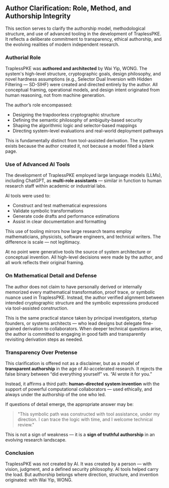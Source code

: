 ## Author Clarification: Role, Method, and Authorship Integrity

This section serves to clarify the authorship model, methodological structure, and use of advanced tooling in the development of TraplessPKE. It reflects a deliberate commitment to transparency, ethical authorship, and the evolving realities of modern independent research.

### Authorial Role

TraplessPKE was **authored and architected** by Wai Yip, WONG. The system's high-level structure, cryptographic goals, design philosophy, and novel hardness assumptions (e.g., Selector Dual Inversion with Hidden Filtering — SD-SIHF) were created and directed entirely by the author. All conceptual framing, operational models, and design intent originated from human reasoning, not from machine generation.

The author’s role encompassed:

* Designing the trapdoorless cryptographic structure
* Defining the semantic philosophy of ambiguity-based security
* Shaping the algorithmic logic and selector-based mappings
* Directing system-level evaluations and real-world deployment pathways

This is fundamentally distinct from tool-assisted derivation. The system exists because the author created it, not because a model filled a blank page.

### Use of Advanced AI Tools

The development of TraplessPKE employed large language models (LLMs), including ChatGPT, as **multi-role assistants** — similar in function to human research staff within academic or industrial labs.

AI tools were used to:

* Construct and test mathematical expressions
* Validate symbolic transformations
* Generate code drafts and performance estimations
* Assist in clear documentation and formatting

This use of tooling mirrors how large research teams employ mathematicians, physicists, software engineers, and technical writers. The difference is scale — not legitimacy.

At no point were generative tools the source of system architecture or conceptual invention. All high-level decisions were made by the author, and all work reflects their original framing.

### On Mathematical Detail and Defense

The author does not claim to have personally derived or internally memorized every mathematical transformation, proof trace, or symbolic nuance used in TraplessPKE. Instead, the author verified alignment between intended cryptographic structure and the symbolic expressions produced via tool-assisted construction.

This is the same practical stance taken by principal investigators, startup founders, or systems architects — who lead designs but delegate fine-grained derivation to collaborators. When deeper technical questions arise, the author is committed to engaging in good faith and transparently revisiting derivation steps as needed.

### Transparency Over Pretense

This clarification is offered not as a disclaimer, but as a model of **transparent authorship** in the age of AI-accelerated research. It rejects the false binary between “did everything yourself” vs. “AI wrote it for you.”

Instead, it affirms a third path: **human-directed system invention** with the support of powerful computational collaborators — used ethically, and always under the authorship of the one who led.

If questions of detail emerge, the appropriate answer may be:

> "This symbolic path was constructed with tool assistance, under my direction. I can trace the logic with time, and I welcome technical review."

This is not a sign of weakness — it is a **sign of truthful authorship** in an evolving research landscape.

### Conclusion

TraplessPKE was not created by AI. It was created by a person — with vision, judgment, and a defined security philosophy. AI tools helped carry the load. But authorship belongs where direction, structure, and invention originated: with Wai Yip, WONG.


